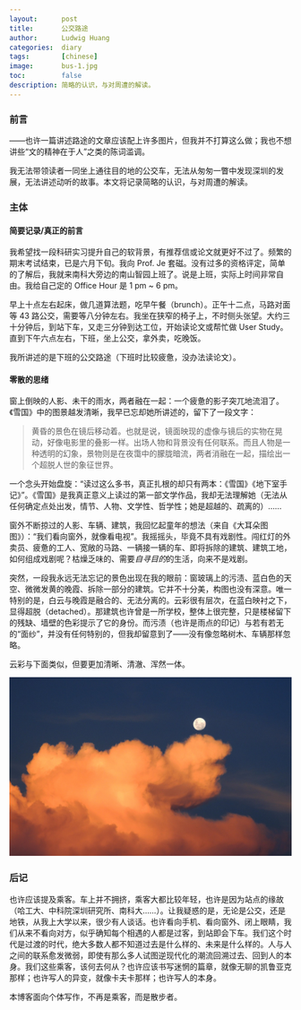 ```yaml
---
layout:      post
title:       公交路途
author:      Ludwig Huang
categories:  diary
tags:        [chinese]
image:       bus-1.jpg
toc:         false
description: 简略的认识，与对周遭的解读。
---
```


### 前言

——也许一篇讲述路途的文章应该配上许多图片，但我并不打算这么做；我也不想讲些“文的精神在于人”之类的陈词滥调。

我无法带领读者一同坐上通往目的地的公交车，无法从匆匆一瞥中发现深圳的发展，无法讲述动听的故事。本文将记录简略的认识，与对周遭的解读。

### 主体

#### 简要记录/真正的前言

我希望找一段科研实习提升自己的软背景，有推荐信或论文就更好不过了。频繁的期末考试结束，已是六月下旬。我向 Prof. Je 套磁。没有过多的资格评定，简单的了解后，我就来南科大旁边的南山智园上班了。说是上班，实际上时间非常自由。我给自己定的 Office Hour 是 1 pm ~ 6 pm。

早上十点左右起床，做几道算法题，吃早午餐（brunch）。正午十二点，马路对面等 43 路公交，需要等八分钟左右。我坐在狭窄的椅子上，不时侧头张望。大约三十分钟后，到站下车，又走三分钟到达工位，开始读论文或帮忙做 User Study。直到下午六点左右，下班，坐上公交，拿外卖，吃晚饭。

我所讲述的是下班的公交路途（下班时比较疲惫，没办法读论文）。

#### 零散的思绪

窗上倒映的人影、未干的雨水，两者融在一起：一个疲惫的影子突兀地流泪了。《雪国》中的图景越发清晰，我早已忘却她所讲述的，留下了一段文字：

> 黄昏的景色在镜后移动着。也就是说，镜面映现的虚像与镜后的实物在晃动，好像电影里的叠影一样。出场人物和背景没有任何联系。而且人物是一种透明的幻象，景物则是在夜霭中的朦胧暗流，两者消融在一起，描绘出一个超脱人世的象征世界。

一个念头开始盘旋：“读过这么多书，真正扎根的却只有两本：《雪国》《地下室手记》”。《雪国》是我真正意义上读过的第一部文学作品，我却无法理解她（无法从任何确定点处出发，情节、人物、文学性、哲学性；她是超越的、疏离的）……

窗外不断掠过的人影、车辆、建筑，我回忆起童年的想法（来自《大耳朵图图》）：“我们看向窗外，就像看电视”。我摇摇头，毕竟不具有戏剧性。闯红灯的外卖员、疲惫的工人、宽敞的马路、一辆接一辆的车、即将拆除的建筑、建筑工地，如何组成戏剧呢？枯燥乏味的、需要*自寻目的*的生活，向来不是戏剧。

突然，一段我永远无法忘记的景色出现在我的眼前：窗玻璃上的污渍、蓝白色的天空、微微发黄的晚霞、拆除一部分的建筑。它并不十分美，构图也没有深意。唯一特别的是，白云与晚霞是融合的、无法分离的。云彩很有层次，在蓝白映衬之下，显得超脱（detached）。那建筑也许曾是一所学校，整体上很完整，只是楼梯留下的残缺、墙壁的色彩提示了它的身份。而污渍（也许是雨点的印记）与若有若无的“面纱”，并没有任何特别的，但我却留意到了——没有像忽略树木、车辆那样忽略。

云彩与下面类似，但要更加清晰、清澈、浑然一体。

![cloud](../assets/img/cloud-1.jpg)

### 后记

也许应该提及乘客。车上并不拥挤，乘客大都比较年轻，也许是因为站点的缘故（哈工大、中科院深圳研究所、南科大……）。让我疑惑的是，无论是公交，还是地铁，从我上大学以来，很少有人谈话。也许看向手机、看向窗外、闭上眼睛，我们从来不看向对方，似乎确知每个相遇的人都是过客，到站即会下车。我们这个时代是过渡的时代，绝大多数人都不知道过去是什么样的、未来是什么样的。人与人之间的联系愈发微弱，即使有那么多人试图逆现代化的潮流回溯过去、回到人的本身。我们这些乘客，该何去何从？也许应该书写迷惘的篇章，就像无聊的凯鲁亚克那样；也许写人的异变，就像卡夫卡那样；也许写人的本身。

本博客面向个体写作，不再是乘客，而是散步者。
